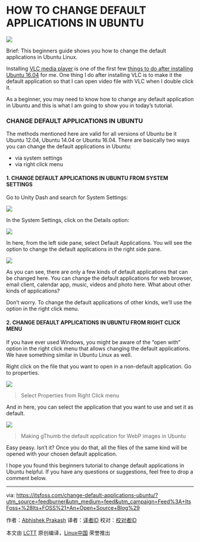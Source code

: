 HOW TO CHANGE DEFAULT APPLICATIONS IN UBUNTU
==============================================

![](https://itsfoss.com/wp-content/uploads/2016/07/change-default-applications-ubuntu.jpg)

Brief: This beginners guide shows you how to change the default applications in Ubuntu Linux.

Installing [VLC media player][1] is one of the first few [things to do after installing Ubuntu 16.04][2] for me. One thing I do after installing VLC is to make it the default application so that I can open video file with VLC when I double click it.

As a beginner, you may need to know how to change any default application in Ubuntu and this is what I am going to show you in today’s tutorial.

### CHANGE DEFAULT APPLICATIONS IN UBUNTU

The methods mentioned here are valid for all versions of Ubuntu be it Ubuntu 12.04, Ubuntu 14.04 or Ubuntu 16.04. There are basically two ways you can change the default applications in Ubuntu:

- via system settings
- via right click menu

#### 1. CHANGE DEFAULT APPLICATIONS IN UBUNTU FROM SYSTEM SETTINGS

Go to Unity Dash and search for System Settings:

![](https://itsfoss.com/wp-content/uploads/2013/11/System_Settings_Ubuntu.jpeg)

In the System Settings, click on the Details option:

![](https://itsfoss.com/wp-content/uploads/2016/07/System-settings-detail-ubuntu.jpeg)

In here, from the left side pane, select Default Applications. You will see the option to change the default applications in the right side pane.

![](https://itsfoss.com/wp-content/uploads/2016/07/System-settings-default-applications.jpeg)

As you can see, there are only a few kinds of default applications that can be changed here. You can change the default applications for web browser, email client, calendar app, music, videos and photo here. What about other kinds of applications?

Don’t worry. To change the default applications of other kinds, we’ll use the option in the right click menu.

#### 2. CHANGE DEFAULT APPLICATIONS IN UBUNTU FROM RIGHT CLICK MENU

If you have ever used Windows, you might be aware of the “open with” option in the right click menu that allows changing the default applications. We have something similar in Ubuntu Linux as well.

Right click on the file that you want to open in a non-default application. Go to properties.

![](https://itsfoss.com/wp-content/uploads/2016/05/WebP-images-Ubuntu-Linux-3.png)
>Select Properties from Right Click menu

And in here, you can select the application that you want to use and set it as default.

![](https://itsfoss.com/wp-content/uploads/2016/05/WebP-images-Ubuntu-Linux-4.png)
>Making gThumb the default application for WebP images in Ubuntu

Easy peasy. Isn’t it? Once you do that, all the files of the same kind will be opened with your chosen default application.

I hope you found this beginners tutorial to change default applications in Ubuntu helpful. If you have any questions or suggestions, feel free to drop a comment below.

--------------------------------------------------------------------------------

via: https://itsfoss.com/change-default-applications-ubuntu/?utm_source=feedburner&utm_medium=feed&utm_campaign=Feed%3A+ItsFoss+%28Its+FOSS%21+An+Open+Source+Blog%29

作者：[Abhishek Prakash][a]
译者：[译者ID](https://github.com/译者ID)
校对：[校对者ID](https://github.com/校对者ID)

本文由 [LCTT](https://github.com/LCTT/TranslateProject) 原创编译，[Linux中国](https://linux.cn/) 荣誉推出

[a]: https://itsfoss.com/author/abhishek/
[1]: http://www.videolan.org/vlc/index.html
[2]: https://itsfoss.com/things-to-do-after-installing-ubuntu-16-04/
